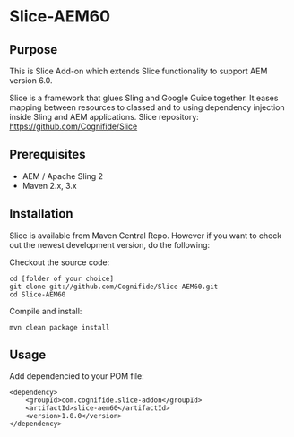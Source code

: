 Slice-AEM60
========

## Purpose

This is Slice Add-on which extends Slice functionality to support AEM version 6.0.

Slice is a framework that glues Sling and Google Guice together. It eases mapping between
resources to classed and to using dependency injection inside Sling and AEM applications.
Slice repository: https://github.com/Cognifide/Slice

## Prerequisites

* AEM / Apache Sling 2
* Maven 2.x, 3.x

## Installation

Slice is available from Maven Central Repo. However if you want to check out the newest development version, do the following:

Checkout the source code:

    cd [folder of your choice]
    git clone git://github.com/Cognifide/Slice-AEM60.git
    cd Slice-AEM60

Compile and install:

    mvn clean package install

## Usage

Add dependencied to your POM file:

   
    <dependency>
        <groupId>com.cognifide.slice-addon</groupId>
        <artifactId>slice-aem60</artifactId>
        <version>1.0.0</version>
    </dependency>